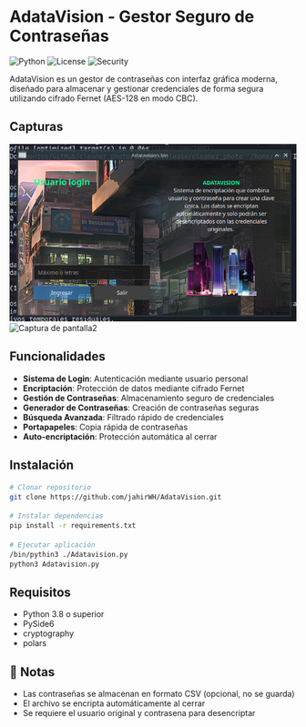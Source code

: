 #  AdataVision - Gestor Seguro de Contraseñas

![Python](https://img.shields.io/badge/Python-3.8+-blue?logo=python)
![License](https://img.shields.io/badge/License-MIT-green)
![Security](https://img.shields.io/badge/Security-Fernet-important)

AdataVision es un gestor de contraseñas con interfaz gráfica moderna, diseñado para almacenar y gestionar credenciales de forma segura utilizando cifrado Fernet (AES-128 en modo CBC).
## Capturas
![Captura de pantalla](cap1.png)
![Captura de pantalla2](cap2.png)

##  Funcionalidades

-  **Sistema de Login**: Autenticación mediante usuario personal
-  **Encriptación**: Protección de datos mediante cifrado Fernet
-  **Gestión de Contraseñas**: Almacenamiento seguro de credenciales
-  **Generador de Contraseñas**: Creación de contraseñas seguras
-  **Búsqueda Avanzada**: Filtrado rápido de credenciales
-  **Portapapeles**: Copia rápida de contraseñas
-  **Auto-encriptación**: Protección automática al cerrar

##  Instalación

```bash
# Clonar repositorio
git clone https://github.com/jahirWH/AdataVision.git

# Instalar dependencias
pip install -r requirements.txt

# Ejecutar aplicación
/bin/pythin3 ./Adatavision.py
python3 Adatavision.py
```

##  Requisitos

- Python 3.8 o superior
- PySide6
- cryptography
- polars

## 📝 Notas

- Las contraseñas se almacenan en formato CSV (opcional, no se guarda)
- El archivo se encripta automáticamente al cerrar
- Se requiere el usuario original y contrasena para desencriptar
